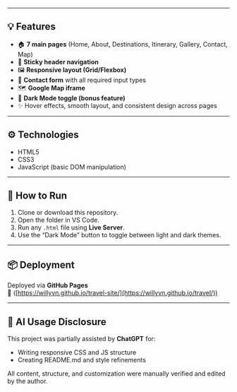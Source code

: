 
---

## 💡 Features
- 🏠 **7 main pages** (Home, About, Destinations, Itinerary, Gallery, Contact, Map)
- 🧭 **Sticky header navigation**
- 🖼️ **Responsive layout (Grid/Flexbox)**
- 📩 **Contact form** with all required input types
- 🗺️ **Google Map iframe**
- 🌙 **Dark Mode toggle (bonus feature)**
- ✨ Hover effects, smooth layout, and consistent design across pages

---

## ⚙️ Technologies
- HTML5  
- CSS3  
- JavaScript (basic DOM manipulation)

---

## 🚀 How to Run
1. Clone or download this repository.  
2. Open the folder in VS Code.  
3. Run any `.html` file using **Live Server**.  
4. Use the “Dark Mode” button to toggle between light and dark themes.  

---

## 📦 Deployment
Deployed via **GitHub Pages**  
🔗 ([https://willyvn.github.io/travel-site/](https://willyvn.github.io/travel/))

---

## 🧠 AI Usage Disclosure
This project was partially assisted by **ChatGPT** for:
- Writing responsive CSS and JS structure
- Creating README.md and style refinements

All content, structure, and customization were manually verified and edited by the author.
